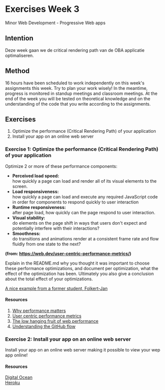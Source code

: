 # Exercises Week 3

Minor Web Development - Progressive Web apps

## Intention

Deze week gaan we de critical rendering path van de OBA applicatie optimaliseren.

## Method

16 hours have been scheduled to work independently on this week's assignments this week. Try to plan your work wisely! In the meantime, progress is monitored in standup meetings and classroom meetings. At the end of the week you will be tested on theoretical knowledge and on the understanding of the code that you write according to the assignments.

## Exercises

1. Optimize the performance (Critical Rendering Path) of your application
2. Install your app on an online web server

### Exercise 1: Optimize the performance (Critical Rendering Path) of your application

Optimize 2 or more of these performance components:  

* **Perceived load speed:**  
how quickly a page can load and render all of its visual elements to the screen.
* **Load responsiveness:**  
how quickly a page can load and execute any required JavaScript code in order for components to respond quickly to user interaction
* **Runtime responsiveness:**  
after page load, how quickly can the page respond to user interaction.
* **Visual stability:**  
do elements on the page shift in ways that users don't expect and potentially interfere with their interactions?
* **Smoothness:**  
do transitions and animations render at a consistent frame rate and flow fluidly from one state to the next?

__(from: https://web.dev/user-centric-performance-metrics/)__

Explain in the README.md why you thought it was important to choose these performance optimizations, and document per optimization, what the effect of the optimization has been. Ultimately you also give a conclusion about the total effect of your optimizations.

[A nice example from a former student, Folkert-Jan](https://github.com/follywolly/performance-matters-1819)


#### Resources

1. [Why performance matters](https://developers.google.com/web/fundamentals/performance/why-performance-matters/)
2. [User centric performance metrics](https://web.dev/user-centric-performance-metrics/)
3. [The low hanging fruit of web performance](https://css-tricks.com/the-low-hanging-fruit-of-web-performance/)
4. [Understanding the GitHub flow](https://guides.github.com/introduction/flow/)

### Exercise 2: Install your app on an online web server

Install your app on an online web server making it possible to view your wep app online! 

#### Resources

[Digital Ocean](https://www.digitalocean.com/)  
[Heroku](https://www.heroku.com/)
